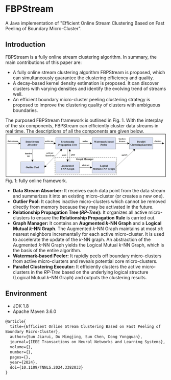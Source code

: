 # FBPStream
A Java implementation of "Efficient Online Stream Clustering Based on Fast Peeling of Boundary Micro-Cluster".

## Introduction
FBPStream is a fully online stream clustering algorithm. In summary, the main contributions of this paper are:

- A fully online stream clustering algorithm FBPStream is proposed, which can simultaneously guarantee the clustering efficiency and quality.
- A decay-based kernel density estimation is proposed. It can discover clusters with varying densities and identify the evolving trend of streams well.
- An efficient boundary micro-cluster peeling clustering strategy is proposed to improve the clustering quality of clusters with ambiguous boundaries.

The purposed FBPStream framework is outlined in Fig. 1. With the interplay of the six components, FBPStream can efficiently cluster data streams in real time. The descriptions of all the components are given below.
![framework.](fig/framework.jpg?v=1&type=image)
Fig. 1: fully online framework.

- __Data Stream Absorber:__ It receives each data point from the data stream and summarizes it into an existing micro-cluster (or creates a new one).
- __Outlier Pool:__ It caches inactive micro-clusters which cannot be removed directly from memory because they may be activated in the future.
- __Relationship Propagation Tree (_RP-Tree_):__ It organizes all active micro-clusters to ensure the __Relationship Propagation Rule__ is carried out.
- __Graph Manager:__ It contains an __Augmented $k$-NN Graph__ and a __Logical Mutual $k$-NN Graph__. The Augmented $k$-NN Graph maintains at most $\alpha k$ nearest neighbors incrementally for each active micro-cluster. It is used to accelerate the update of the $k$-NN graph. An abstraction of the Augmented $k$-NN Graph yields the Logical Mutual $k$-NN Graph, which is the basis of the entire algorithm.
- __Watermark-based Peeler:__ It rapidly peels off boundary micro-clusters from active micro-clusters and reveals potential core micro-clusters.
- __Parallel Clustering Executor:__ It efficiently clusters the active micro-clusters in the _RP-Tree_ based on the underlying logical structure (Logical Mutual $k$-NN Graph) and outputs the clustering results.

## Environment
- JDK 1.8
- Apache Maven 3.6.0



```
@article{
  title={Efficient Online Stream Clustering Based on Fast Peeling of Boundary Micro-Cluster},
  author={Sun Jiarui, Du Mingjing, Sun Chen, Dong Yongquan},
  journal={IEEE Transactions on Neural Networks and Learning Systems},
  volume={},
  number={},
  pages={},
  year={2024},
  doi={10.1109/TNNLS.2024.3382033}
}
```

